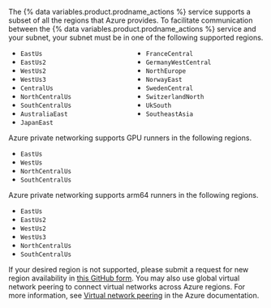 The {% data variables.product.prodname_actions %} service supports a subset of all the regions that Azure provides. To facilitate communication between the {% data variables.product.prodname_actions %} service and your subnet, your subnet must be in one of the following supported regions.

<ul style="-webkit-column-count: 2; -moz-column-count: 2; column-count: 2;">
<li><code>EastUs</code></li>
<li><code>EastUs2</code></li>
<li><code>WestUs2</code></li>
<li><code>WestUs3</code></li>
<li><code>CentralUs</code></li>
<li><code>NorthCentralUs</code></li>
<li><code>SouthCentralUs</code></li>
<li><code>AustraliaEast</code></li>
<li><code>JapanEast</code></li>
<li><code>FranceCentral</code></li>
<li><code>GermanyWestCentral</code></li>
<li><code>NorthEurope</code></li>
<li><code>NorwayEast</code></li>
<li><code>SwedenCentral</code></li>
<li><code>SwitzerlandNorth</code></li>
<li><code>UkSouth</code></li>
<li><code>SoutheastAsia</code></li>
</ul>

Azure private networking supports GPU runners in the following regions.

* `EastUs`
* `WestUs`
* `NorthCentralUs`
* `SouthCentralUs`

Azure private networking supports arm64 runners in the following regions.

* `EastUs`
* `EastUs2`
* `WestUs2`
* `WestUs3`
* `NorthCentralUs`
* `SouthCentralUs`

If your desired region is not supported, please submit a request for new region availability in [this GitHub form](https://resources.github.com/private-networking-for-github-hosted-runners-with-azure-virtual-networks/). You may also use global virtual network peering to connect virtual networks across Azure regions. For more information, see [Virtual network peering](https://learn.microsoft.com/en-us/azure/virtual-network/virtual-network-peering-overview) in the Azure documentation.
